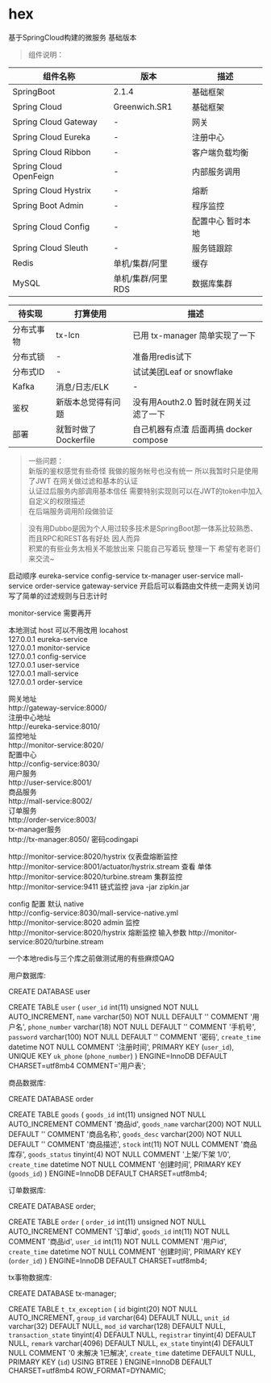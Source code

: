 # hex
基于SpringCloud构建的微服务 基础版本

> 组件说明：
>     
|组件名称|版本|描述|
|-|-|-|
| SpringBoot|2.1.4|基础框架|
| Spring Cloud|Greenwich.SR1|基础框架|
| Spring Cloud Gateway|-|网关|
| Spring Cloud Eureka|-|注册中心|
| Spring Cloud Ribbon|-|客户端负载均衡|
| Spring Cloud OpenFeign|-|内部服务调用|
| Spring Cloud Hystrix|-|熔断|
| Spring Boot Admin|-|程序监控|
| Spring Cloud Config|-|配置中心 暂时本地|
| Spring Cloud Sleuth|-|服务链跟踪|
| Redis|单机/集群/阿里|缓存|
| MySQL|单机/集群/阿里RDS|数据库集群|
>
|待实现|打算使用|描述|
|-|-|-|
| 分布式事物 |tx-lcn| 已用 tx-manager 简单实现了一下|
| 分布式锁 |-| 准备用redis试下|
| 分布式ID |-| 试试美团Leaf or snowflake|
| Kafka|消息/日志/ELK|-|
| 鉴权|新版本总觉得有问题|没有用Aouth2.0 暂时就在网关过滤了一下|
| 部署|就暂时做了Dockerfile|自己机器有点渣 后面再搞 docker compose|

> 一些问题：  
新版的鉴权感觉有些奇怪 我做的服务帐号也没有统一 所以我暂时只是使用了JWT 在网关做过滤和基本的认证  
认证过后服务内部调用基本信任
需要特别实现则可以在JWT的token中加入自定义的权限描述  
在后端服务调用阶段做验证  

> 没有用Dubbo是因为个人用过较多技术是SpringBoot那一体系比较熟悉、  而且RPC和REST各有好处 因人而异   
> 积累的有些业务太相关不能放出来 只能自己写着玩 整理一下  希望有老哥们来交流~

启动顺序
eureka-service
config-service
tx-manager
user-service
mall-service
order-service
gateway-service    开启后可以看路由文件统一走网关访问 写了简单的过滤规则与日志计时

monitor-service 需要再开

本地测试
host  可以不用改用 locahost  
127.0.0.1 eureka-service  
127.0.0.1 monitor-service  
127.0.0.1 config-service  
127.0.0.1 user-service  
127.0.0.1 mall-service  
127.0.0.1 order-service  

网关地址  
http://gateway-service:8000/  
注册中心地址  
http://eureka-service:8010/  
监控地址  
http://monitor-service:8020/  
配置中心  
http://config-service:8030/  
用户服务  
http://user-service:8001/  
商品服务  
http://mall-service:8002/  
订单服务  
http://order-service:8003/  
tx-manager服务  
http://tx-manager:8050/    密码codingapi  
  
http://monitor-service:8020/hystrix  仪表盘熔断监控   
http://monitor-service:8001/actuator/hystrix.stream 查看 单体    
http://monitor-service:8020/turbine.stream   集群监控  
http://monitor-service:9411 链式监控 java -jar zipkin.jar  
  
config 配置 默认 native  
http://config-service:8030/mall-service-native.yml  
http://monitor-service:8020  admin 监控  
http://monitor-service:8020/hystrix   熔断监控 输入参数 http://monitor-service:8020/turbine.stream  


  
  
一个本地redis与三个库之前做测试用的有些麻烦QAQ
  
用户数据库: 
  
CREATE DATABASE user
  
CREATE TABLE `user` (
  `user_id` int(11) unsigned NOT NULL AUTO_INCREMENT,
  `name` varchar(50) NOT NULL DEFAULT '' COMMENT '用户名',
  `phone_number` varchar(18) NOT NULL DEFAULT '' COMMENT '手机号',
  `password` varchar(100) NOT NULL DEFAULT '' COMMENT '密码',
  `create_time` datetime NOT NULL COMMENT '注册时间',
  PRIMARY KEY (`user_id`),
  UNIQUE KEY `uk_phone` (`phone_number`)
) ENGINE=InnoDB DEFAULT CHARSET=utf8mb4 COMMENT='用户表';
  
商品数据库:
   
CREATE DATABASE order
  
CREATE TABLE `goods` (
  `goods_id` int(11) unsigned NOT NULL AUTO_INCREMENT COMMENT '商品id',
  `goods_name` varchar(200) NOT NULL DEFAULT '' COMMENT '商品名称',
  `goods_desc` varchar(200) NOT NULL DEFAULT '' COMMENT '商品描述',
  `stock` int(11) NOT NULL COMMENT '商品库存',
  `goods_status` tinyint(4) NOT NULL COMMENT '上架/下架 1/0',
  `create_time` datetime NOT NULL COMMENT '创建时间',
  PRIMARY KEY (`goods_id`)
) ENGINE=InnoDB DEFAULT CHARSET=utf8mb4;
  
订单数据库: 
  
CREATE DATABASE order;
  
CREATE TABLE `order` (
  `order_id` int(11) unsigned NOT NULL AUTO_INCREMENT COMMENT '订单id',
  `goods_id` int(11) NOT NULL COMMENT '商品id',
  `user_id` int(11) NOT NULL COMMENT '用户id',
  `create_time` datetime NOT NULL COMMENT '创建时间',
  PRIMARY KEY (`order_id`)
) ENGINE=InnoDB DEFAULT CHARSET=utf8mb4;
  
tx事物数据库: 
  
CREATE DATABASE tx-manager;
  
CREATE TABLE `t_tx_exception` (
  `id` bigint(20) NOT NULL AUTO_INCREMENT,
  `group_id` varchar(64) DEFAULT NULL,
  `unit_id` varchar(32) DEFAULT NULL,
  `mod_id` varchar(128) DEFAULT NULL,
  `transaction_state` tinyint(4) DEFAULT NULL,
  `registrar` tinyint(4) DEFAULT NULL,
  `remark` varchar(4096) DEFAULT NULL,
  `ex_state` tinyint(4) DEFAULT NULL COMMENT '0 未解决 1已解决',
  `create_time` datetime DEFAULT NULL,
  PRIMARY KEY (`id`) USING BTREE
) ENGINE=InnoDB DEFAULT CHARSET=utf8mb4 ROW_FORMAT=DYNAMIC; 
        
